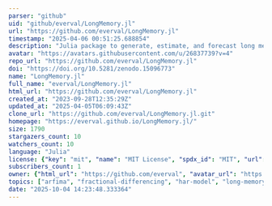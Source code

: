 ```yaml
---
parser: "github"
uid: "github/everval/LongMemory.jl"
url: "https://github.com/everval/LongMemory.jl"
timestamp: "2025-04-06 00:51:25.688854"
description: "Julia package to generate, estimate, and forecast long memory processes"
avatar: "https://avatars.githubusercontent.com/u/26837739?v=4"
repo_url: "https://github.com/everval/LongMemory.jl"
doi: "https://doi.org/10.5281/zenodo.15096773"
name: "LongMemory.jl"
full_name: "everval/LongMemory.jl"
html_url: "https://github.com/everval/LongMemory.jl"
created_at: "2023-09-28T12:35:29Z"
updated_at: "2025-04-05T06:09:43Z"
clone_url: "https://github.com/everval/LongMemory.jl.git"
homepage: "https://everval.github.io/LongMemory.jl/"
size: 1790
stargazers_count: 10
watchers_count: 10
language: "Julia"
license: {"key": "mit", "name": "MIT License", "spdx_id": "MIT", "url": "https://api.github.com/licenses/mit", "node_id": "MDc6TGljZW5zZTEz"}
subscribers_count: 1
owner: {"html_url": "https://github.com/everval", "avatar_url": "https://avatars.githubusercontent.com/u/26837739?v=4", "login": "everval", "type": "User"}
topics: ["arfima", "fractional-differencing", "har-model", "long-memory", "long-range-dependence", "time-series", "time-series-analysis", "cross-sectional-aggregation", "stochastic-duration-shock", "strong-persistence", "forecasting"]
date: "2025-10-04 14:23:48.333364"
---
```

